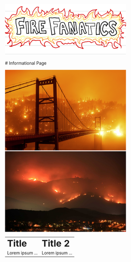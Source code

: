 
<p float="left">
  <img src="image1.png" width="400" />
</p>
# Informational Page
<p float="left">
  <img src="calfire1.jpeg" width="400" />
  <img src="calfire2.jpeg" width="400" /> 
</p> 




<table border="0">
 <tr>
    <td><b style="font-size:30px">Title</b></td>
    <td><b style="font-size:30px">Title 2</b></td>
 </tr>
 <tr>
    <td>Lorem ipsum ...</td>
    <td>Lorem ipsum ...</td>
 </tr>
</table>
